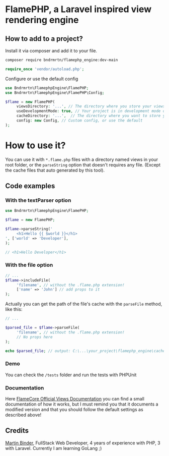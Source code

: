 # FlamePHP, a Laravel inspired view rendering engine

## How to add to a project?

Install it via composer and add it to your file.

```bash
composer require bndrmrtn/flamephp_engine:dev-main
```

```php
require_once 'vendor/autoload.php';
```

Configure or use the default config
```php
use Bndrmrtn\FlamephpEngine\FlamePHP;
use Bndrmrtn\FlamephpEngine\FlamePHP\Config;

$flame = new FlamePHP(
     viewsDirectory: '...', // The directory where you store your views
     useDevelopmentMode: true, // Your project is in development mode or not
     cacheDirectory: '...',  // The directory where you want to store your cache data
     config: new Config, // Custom config, or use the default
);
```

# How to use it?

You can use it with `*.flame.php` files with a directory named views in your root folder, or the `parseString` option that doesn't requires any file. (Except the cache files that auto generated by this tool).

## Code examples

### With the textParser option

```php
use Bndrmrtn\FlamephpEngine\FlamePHP;

$flame = new FlamePHP;

$flame->parseString('
     <h1>Hello {{ $world }}</h1>
', ['world' => 'Developer'],
);

// <h1>Hello Developer</h1>
```

### With the file option

```php
// ...
$flame->includeFile(
     'filename', // without the .flame.php extension!
     ['name' => 'John'] // add props to it
);
```

Actually you can get the path of the file's cache with the `parseFile` method, like this:
```php
// ...

$parsed_file = $flame->parseFile(
     'filename', // without the .flame.php extension!
     // No props here
);

echo $parsed_file; // output: C:\...\your_project\flamephp_engine\cache\views\filename.flame.php
```

### Demo

You can check the `/tests` folder and run the tests with PHPUnit

### Documentation

Here [FlameCore Official Views Documentation](https://flamephp.mrtn.vip/docs/v1/views/getting-started) you can find a small documentation of how it works, but I must remind you that it documents a modified version and that you should follow the default settings as described above!

## Credits

[Martin Binder](https://mrtn.vip), FullStack Web Developer, 4 years of experience with PHP, 3 with Laravel.
Currently I am learning GoLang ;)
